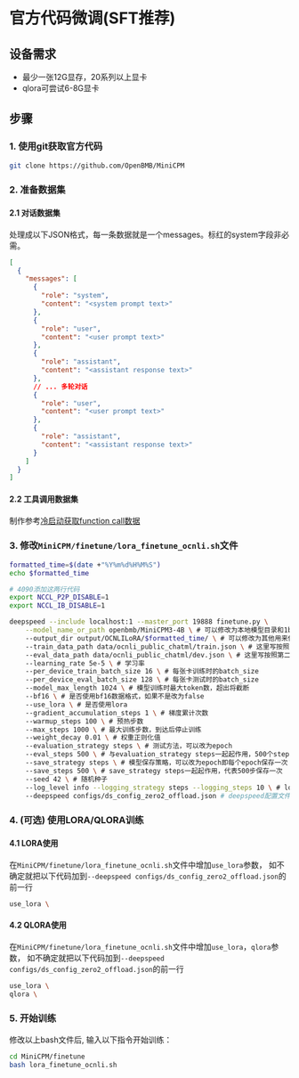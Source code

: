 # 官方代码微调(SFT推荐)

## 设备需求
- 最少一张12G显存，20系列以上显卡
- qlora可尝试6-8G显卡

## 步骤

### 1. 使用git获取官方代码
```bash
git clone https://github.com/OpenBMB/MiniCPM
```

### 2. 准备数据集

#### 2.1 对话数据集
处理成以下JSON格式，每一条数据就是一个messages。标红的system字段非必需。
```json
[
  {
    "messages": [
      {
        "role": "system",
        "content": "<system prompt text>"
      },
      {
        "role": "user",
        "content": "<user prompt text>"
      },
      {
        "role": "assistant",
        "content": "<assistant response text>"
      },
      // ... 多轮对话
      {
        "role": "user",
        "content": "<user prompt text>"
      },
      {
        "role": "assistant",
        "content": "<assistant response text>"
      }
    ]
  }
]
```

#### 2.2 工具调用数据集
制作参考[冷启动获取function call数据](https://modelbest.feishu.cn/wiki/MB7HwpHEWiu0pakafkBcrfX2nNe?from=from_copylink)

### 3. 修改`MiniCPM/finetune/lora_finetune_ocnli.sh`文件
```bash
formatted_time=$(date +"%Y%m%d%H%M%S")
echo $formatted_time

# 4090添加这两行代码
export NCCL_P2P_DISABLE=1
export NCCL_IB_DISABLE=1 

deepspeed --include localhost:1 --master_port 19888 finetune.py \
    --model_name_or_path openbmb/MiniCPM3-4B \ # 可以修改为本地模型目录和1b模型地址
    --output_dir output/OCNLILoRA/$formatted_time/ \ # 可以修改为其他用来保存输出模型的地址
    --train_data_path data/ocnli_public_chatml/train.json \ # 这里写按照第二步处理好的训练集地址
    --eval_data_path data/ocnli_public_chatml/dev.json \ # 这里写按照第二步处理好的验证集
    --learning_rate 5e-5 \ # 学习率
    --per_device_train_batch_size 16 \ # 每张卡训练时的batch_size
    --per_device_eval_batch_size 128 \ # 每张卡测试时的batch_size
    --model_max_length 1024 \ # 模型训练时最大token数，超出将截断
    --bf16 \ # 是否使用bf16数据格式，如果不是改为false
    --use_lora \ # 是否使用lora
    --gradient_accumulation_steps 1 \ # 梯度累计次数
    --warmup_steps 100 \ # 预热步数
    --max_steps 1000 \ # 最大训练步数，到达后停止训练
    --weight_decay 0.01 \ # 权重正则化值
    --evaluation_strategy steps \ # 测试方法，可以改为epoch
    --eval_steps 500 \ # 与evaluation_strategy steps一起起作用，500个step测试一次
    --save_strategy steps \ # 模型保存策略，可以改为epoch即每个epoch保存一次
    --save_steps 500 \ # save_strategy steps一起起作用，代表500步保存一次
    --seed 42 \ # 随机种子
    --log_level info --logging_strategy steps --logging_steps 10 \ # logging的设置
    --deepspeed configs/ds_config_zero2_offload.json # deepspeed配置文件设置，如果显存充足可以改为configs/ds_config_zero2_offload.json
```

### 4. (可选) 使用LORA/QLORA训练

#### 4.1 LORA使用
在`MiniCPM/finetune/lora_finetune_ocnli.sh`文件中增加`use_lora`参数，
如不确定就把以下代码加到`--deepspeed configs/ds_config_zero2_offload.json`的前一行
```bash
use_lora \
```

#### 4.2 QLORA使用
在`MiniCPM/finetune/lora_finetune_ocnli.sh`文件中增加`use_lora`，`qlora`参数，
如不确定就把以下代码加到`--deepspeed configs/ds_config_zero2_offload.json`的前一行
```bash
use_lora \
qlora \
```

### 5. 开始训练
修改以上bash文件后, 输入以下指令开始训练：
```bash
cd MiniCPM/finetune
bash lora_finetune_ocnli.sh
```
